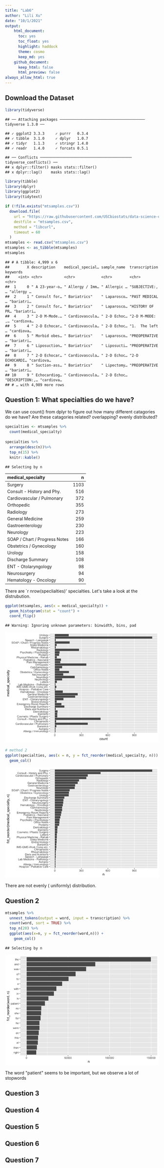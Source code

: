 ```yaml
---
title: "Lab6"
author: "Lili Xu"
date: "10/1/2021"
output: 
    html_document:
      toc: yes 
      toc_float: yes 
      highlight: haddock
      theme: cosmo
      keep_md: yes
    github_document:
      keep_html: false
      html_preview: false
always_allow_html: true
---
```




## Download the Dataset


```r
library(tidyverse)
```

```
## ── Attaching packages ─────────────────────────────────────── tidyverse 1.3.0 ──
```

```
## ✓ ggplot2 3.3.3     ✓ purrr   0.3.4
## ✓ tibble  3.1.0     ✓ dplyr   1.0.7
## ✓ tidyr   1.1.3     ✓ stringr 1.4.0
## ✓ readr   1.4.0     ✓ forcats 0.5.1
```

```
## ── Conflicts ────────────────────────────────────────── tidyverse_conflicts() ──
## x dplyr::filter() masks stats::filter()
## x dplyr::lag()    masks stats::lag()
```

```r
library(tibble)
library(dplyr)
library(ggplot2)
library(tidytext)
```



```r
if (!file.exists("mtsamples.csv"))
  download.file(
    url = "https://raw.githubusercontent.com/USCbiostats/data-science-data/master/00_mtsamples/mtsamples.csv",
    destfile = "mtsamples.csv",
    method = "libcurl",
    timeout = 60
  )
mtsamples <- read.csv("mtsamples.csv")
mtsamples <- as_tibble(mtsamples)
mtsamples
```

```
## # A tibble: 4,999 x 6
##        X description    medical_special… sample_name  transcription   keywords  
##    <int> <chr>          <chr>            <chr>        <chr>           <chr>     
##  1     0 " A 23-year-o… " Allergy / Imm… " Allergic … "SUBJECTIVE:, … "allergy …
##  2     1 " Consult for… " Bariatrics"    " Laparosco… "PAST MEDICAL … "bariatri…
##  3     2 " Consult for… " Bariatrics"    " Laparosco… "HISTORY OF PR… "bariatri…
##  4     3 " 2-D M-Mode.… " Cardiovascula… " 2-D Echoc… "2-D M-MODE: ,… "cardiova…
##  5     4 " 2-D Echocar… " Cardiovascula… " 2-D Echoc… "1.  The left … "cardiova…
##  6     5 " Morbid obes… " Bariatrics"    " Laparosco… "PREOPERATIVE … "bariatri…
##  7     6 " Liposuction… " Bariatrics"    " Liposucti… "PREOPERATIVE … "bariatri…
##  8     7 " 2-D Echocar… " Cardiovascula… " 2-D Echoc… "2-D ECHOCARDI… "cardiova…
##  9     8 " Suction-ass… " Bariatrics"    " Lipectomy… "PREOPERATIVE … "bariatri…
## 10     9 " Echocardiog… " Cardiovascula… " 2-D Echoc… "DESCRIPTION:,… "cardiova…
## # … with 4,989 more rows
```




## Question 1: What specialties do we have?

We can use count() from dplyr to figure out how many different catagories do we have? Are these catagories related? overlapping? evenly distributed?


```r
specialties <- mtsamples %>%
  count(medical_specialty)

specialties %>%
  arrange(desc(n))%>%
  top_n(15) %>%
  knitr::kable()
```

```
## Selecting by n
```



|medical_specialty             |    n|
|:-----------------------------|----:|
|Surgery                       | 1103|
|Consult - History and Phy.    |  516|
|Cardiovascular / Pulmonary    |  372|
|Orthopedic                    |  355|
|Radiology                     |  273|
|General Medicine              |  259|
|Gastroenterology              |  230|
|Neurology                     |  223|
|SOAP / Chart / Progress Notes |  166|
|Obstetrics / Gynecology       |  160|
|Urology                       |  158|
|Discharge Summary             |  108|
|ENT - Otolaryngology          |   98|
|Neurosurgery                  |   94|
|Hematology - Oncology         |   90|

There are `r nrow(speclialties)' specialties. Let's take a look at the distrubution.

```r
ggplot(mtsamples, aes(x = medical_specialty)) +
  geom_histogram(stat = "count") +
  coord_flip()
```

```
## Warning: Ignoring unknown parameters: binwidth, bins, pad
```

![](README_files/figure-html/dist-1.png)<!-- -->

```r
# method 2
ggplot(specialties, aes(x = n, y = fct_reorder(medical_specialty, n))) +
  geom_col()
```

![](README_files/figure-html/dist2-1.png)<!-- -->

There are not evenly ( uniformly) distribution.

## Question 2


```r
mtsamples %>% 
  unnest_tokens(output = word, input = transcription) %>%
  count(word, sort = TRUE) %>%
  top_n(20) %>%
  ggplot(aes(x=n, y = fct_reorder(word,n))) +
    geom_col()
```

```
## Selecting by n
```

![](README_files/figure-html/token-transcript-1.png)<!-- -->

The word "patient" seems to be important, but we observe a lot of stopwords

## Question 3


## Question 4


## Question 5


## Question 6


## Question 7

